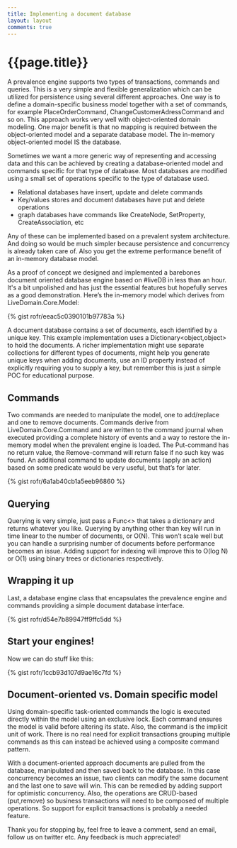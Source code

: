 ```yaml
---
title: Implementing a document database
layout: layout
comments: true
---
```


# {{page.title}}
<p>A prevalence engine supports two types of transactions, commands and queries. This is a very simple and flexible generalization which can be utilized for persistence using several different approaches. One way is to define a domain-specific business model together with a set of commands, for example PlaceOrderCommand, ChangeCustomerAdressCommand and so on. This approach works very well with object-oriented domain modeling. One major benefit is that no mapping is required between the object-oriented model and a separate database model. The in-memory object-oriented model IS the database.</p>
<p>Sometimes we want a more generic way of representing and accessing data and this can be achieved by creating a database-oriented model and commands specific for that type of database. Most databases are modified using a small set of operations specific to the type of database used.</p>
<ul>
<li>Relational databases have insert, update and delete commands </li>
<li>Key/values stores and document databases have put and delete operations </li>
<li>graph databases have commands like CreateNode, SetProperty, CreateAssociation, etc </li>
</ul>
<p>Any of these can be implemented based on a prevalent system architecture. And doing so would be much simpler because persistence and concurrency is already taken care of. Also you get the extreme performance benefit of an in-memory database model.</p>
<p>As a proof of concept we designed and implemented a barebones document oriented database engine based on #liveDB in less than an hour. It's a bit unpolished and has just the essential features but hopefully serves as a good demonstration. Here&rsquo;s the in-memory model which derives from LiveDomain.Core.Model:</p>

{% gist rofr/eeac5c0390101b97783a %}

<p>A document database contains a set of documents, each identified by a unique key. This example implementation uses a Dictionary&lt;object,object&gt; to hold the documents. A richer implementation might use separate collections for different types of documents, might help you generate unique keys when adding documents, use an ID property instead of explicitly requiring you to supply a key, but remember this is just a simple POC for educational purpose.</p>
<h2>Commands</h2>
<p>Two commands are needed to manipulate the model, one to add/replace and one to remove documents. Commands derive from LiveDomain.Core.Command and are written to the command journal when executed providing a complete history of events and a way to restore the in-memory model when the prevalent engine is loaded. The Put-command has no return value, the Remove-command will return false if no such key was found. An additional command to update documents (apply an action) based on some predicate would be very useful, but that&rsquo;s for later.</p>

{% gist rofr/6a1ab40cb1a5eeb96860 %}
<h2>Querying</h2>
<p>Querying is very simple, just pass a Func&lt;&gt; that takes a dictionary and returns whatever you like. Querying by anything other than key will run in time linear to the number of documents, or O(N). This won&rsquo;t scale well but you can handle a surprising number of documents before performance becomes an issue. Adding support for indexing will improve this to O(log N) or O(1) using binary trees or dictionaries respectively.</p>

<h2>Wrapping it up</h2>
<p>Last, a database engine class that encapsulates the prevalence engine and commands providing a simple document database interface.</p>

{% gist rofr/d54e7b89947ff9ffc5dd %}

<h2>Start your engines!</h2>
<p>Now we can do stuff like this:</p>

{% gist rofr/1ccb93d107d9ae16c7fd %}

<h2>Document-oriented vs. Domain specific model</h2>
<p>Using domain-specific task-oriented commands the logic is executed directly within the model using an exclusive lock. Each command ensures the model is valid before altering its state. Also, the command is the implicit unit of work. There is no real need for explicit transactions grouping multiple commands as this can instead be achieved using a composite command pattern.</p>
<p>With a document-oriented approach documents are pulled from the database, manipulated and then saved back to the database. In this case concurrency becomes an issue, two clients can modify the same document and the last one to save will win. This can be remedied by adding support for optimistic concurrency. Also, the operations are CRUD-based (put,remove) so business transactions will need to be composed of multiple operations. So support for explicit transactions is probably a needed feature.</p>
<p>Thank you for stopping by, feel free to leave a comment, send an email, follow us on twitter etc. Any feedback is much appreciated!</p>
<p><a style="display: none;" rel="tag" href="http://www.codeproject.com/script/Articles/BlogFeedList.aspx?amid=2478516">CodeProject</a></p>